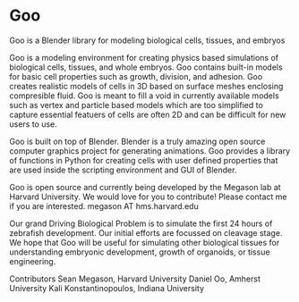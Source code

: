 # Goo
Goo is a Blender library for modeling biological cells, tissues, and embryos 

Goo is a modeling environment for creating physics based simulations of biological cells, tissues, and whole embryos. Goo contains built-in models for basic cell properties such as growth, division, and adhesion. Goo creates realistic models of cells in 3D based on surface meshes enclosing compresible fluid. Goo is meant to fill a void in currently available models such as vertex and particle based models which are too simplified to capture essential featuers of cells are often 2D and can be difficult for new users to use.

Goo is built on top of Blender. Blender is a truly amazing open source computer graphics project for generating animations. Goo provides a library of functions in Python for creating cells with user defined properties that are used inside the scripting environment and GUI of Blender.

Goo is open source and currently being developed by the Megason lab at Harvard University. We would love for you to contribute! Please contact me if you are interested. megason AT hms.harvard.edu

Our grand Driving Biological Problem is to simulate the first 24 hours of zebrafish development. Our initial efforts are focussed on cleavage stage. We hope that Goo will be useful for simulating other biological tissues for understanding embryonic development, growth of organoids, or tissue engineering.

Contributors
Sean Megason, Harvard University
Daniel Oo, Amherst University
Kali Konstantinopoulos, Indiana University
